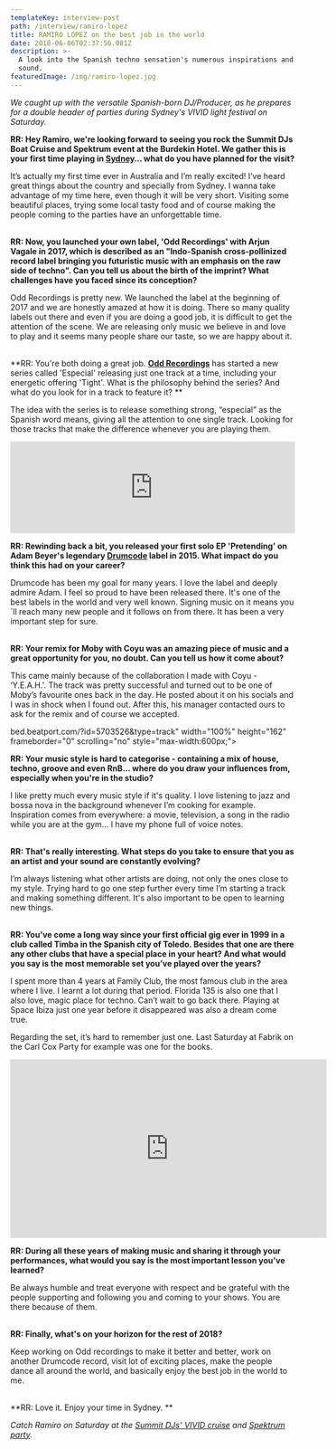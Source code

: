 ```yaml
---
templateKey: interview-post
path: /interview/ramiro-lopez
title: RAMIRO LOPEZ on the best job in the world
date: 2018-06-06T02:37:56.081Z
description: >-
  A look into the Spanish techno sensation's numerous inspirations and evolving
  sound.
featuredImage: /img/ramiro-lopez.jpg
---
```

_We caught up with the versatile Spanish-born DJ/Producer, as he prepares for a double header of parties during Sydney's VIVID light festival on Saturday._

**RR: Hey Ramiro, we're looking forward to seeing you rock the Summit DJs Boat Cruise and Spektrum event at the Burdekin Hotel. We gather this is your first time playing in **[**Sydney**](https://www.ravereviewz.net/Events-Location/Sydney)**… what do you have planned for the visit?**

It’s actually my first time ever in Australia and I’m really excited! I’ve heard great things about the country and specially from Sydney. I wanna take advantage of my time here, even though it will be very short. Visiting some beautiful places, trying some local tasty food and of course making the people coming to the parties have an unforgettable time.
<br><br>

**RR: Now, you launched your own label, 'Odd Recordings' with Arjun Vagale in 2017, which is described as an "Indo-Spanish cross-pollinized record label bringing you futuristic music with an emphasis on the raw side of techno". Can you tell us about the birth of the imprint? What challenges have you faced since its conception?**

Odd Recordings is pretty new. We launched the label at the beginning of 2017 and we are honestly amazed at how it is doing. There so many quality labels out there and even if you are doing a good job, it is difficult to get the attention of the scene. We are releasing only music we believe in and love to play and it seems many people share our taste, so we are happy about it.
<br><br>

**RR: You're both doing a great job. **[**Odd Recordings**](http://www.oddrecordings.in/)** has started a new series called 'Especial' releasing just one track at a time, including your energetic offering 'Tight'. What is the philosophy behind the series? And what do you look for in a track to feature it? **

The idea with the series is to release something strong, “especial” as the Spanish word means, giving all the attention to one single track. Looking for those tracks that make the difference whenever you are playing them.

<iframe src="https://embed.beatport.com/?id=10279577&type=track" width="100%" height="162" frameborder="0" scrolling="no" style="max-width:600px;"></iframe>

**RR: Rewinding back a bit, you released your first solo EP 'Pretending' on Adam Beyer's legendary **[**Drumcode**](https://www.facebook.com/drumcoderecords/)** label in 2015. What impact do you think this had on your career?**

Drumcode has been my goal for many years. I love the label and deeply admire Adam. I feel so proud to have been released there. It's one of the best labels in the world and very well known. Signing music on it means you´ll reach many new people and it follows on from there. It has been a very important step for sure.
<br><br>

**RR: Your remix for Moby with Coyu was an amazing piece of music and a great opportunity for you, no doubt. Can you tell us how it come about?**

This came mainly because of the collaboration I made with Coyu  - ‘Y.E.A.H.'. The track was pretty successful and turned out to be one of Moby’s favourite ones back in the day. He posted about it on his socials and I was in shock when I found out. After this, his manager contacted ours to ask for the remix and of course we accepted.

bed.beatport.com/?id=5703526&type=track" width="100%" height="162" frameborder="0" scrolling="no" style="max-width:600px;"></iframe>

**RR: Your music style is hard to categorise - containing a mix of house, techno, groove and even RnB… where do you draw your influences from, especially when you're in the studio?**

I like pretty much every music style if it's quality. I love listening to jazz and bossa nova in the background whenever I’m cooking for example. Inspiration comes from everywhere: a movie, television, a song in the radio while you are at the gym... I have my phone full of voice notes.
<br><br>

**RR: That's really interesting. What steps do you take to ensure that you as an artist and your sound are constantly evolving?**

I’m always listening what other artists are doing, not only the ones close to my style. Trying hard to go one step further every time I’m starting a track and making something different. It's also important to be open to learning new things.
<br><br>

**RR: You've come a long way since your first official gig ever in 1999 in a club called Timba in the Spanish city of Toledo. Besides that one are there any other clubs that have a special place in your heart? And what would you say is the most memorable set you’ve played over the years?**

I spent more than 4 years at Family Club, the most famous club in the area where I live. I learnt a lot during that period. Florida 135 is also one that I also love, magic place for techno. Can’t wait to go back there. Playing at Space Ibiza just one year before it disappeared was also a dream come true.

Regarding the set, it’s hard to remember just one. Last Saturday at Fabrik on the Carl Cox Party for example was one for the books.

<iframe src="https://www.facebook.com/plugins/video.php?href=https%3A%2F%2Fwww.facebook.com%2Framirolopezdj%2Fvideos%2F2208391732510642%2F&show_text=0&width=560" width="560" height="316" style="border:none;overflow:hidden" scrolling="no" frameborder="0" allowTransparency="true" allowFullScreen="true"></iframe>

**RR: During all these years of making music and sharing it through your performances, what would you say is the most important lesson you've learned?**

Be always humble and treat everyone with respect and be grateful with the people supporting and following you and coming to your shows. You are there because of them.
<br><br>

**RR: Finally, what's on your horizon for the rest of 2018?**

Keep working on Odd recordings to make it better and better, work on another Drumcode record, visit lot of exciting places, make the people dance all around the world, and basically enjoy the best job in the world to me.
<br><br>

**RR: Love it. Enjoy your time in Sydney. **

_Catch Ramiro on Saturday at the _[_Summit DJs' VIVID cruise_](https://bit.ly/2FT0lxe)_ and _[_Spektrum party_](https://bit.ly/2keiPQF)_._
